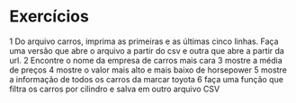 # Exercícios

1 Do arquivo carros, imprima as primeiras e as últimas cinco linhas. Faça uma versão que abre o arquivo a partir do csv e outra que abre a partir da url.
2 Encontre o nome da empresa de carros mais cara
3 mostre a média de preços
4 mostre o valor mais alto e mais baixo de horsepower
5 mostre a informação de todos os carros da marcar toyota
6 faça uma função que filtra os carros por cilindro e salva em outro arquivo CSV
